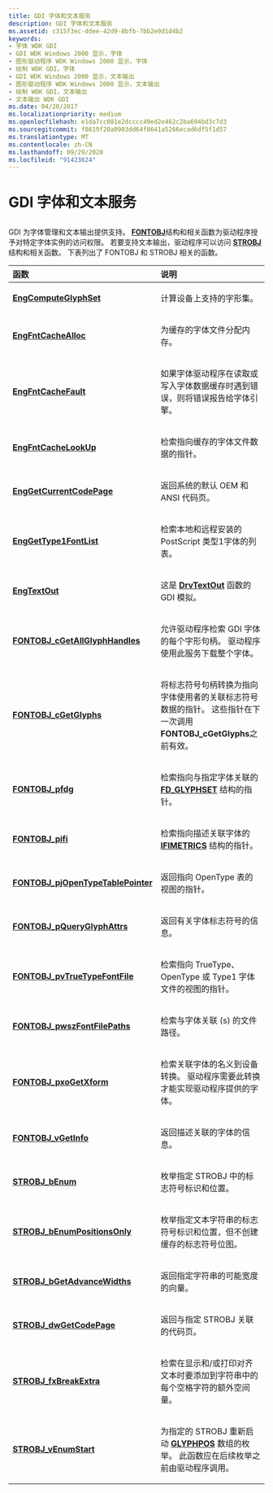 ```yaml
---
title: GDI 字体和文本服务
description: GDI 字体和文本服务
ms.assetid: c315f3ec-ddee-42d9-8bfb-7bb2e0d1d4b2
keywords:
- 字体 WDK GDI
- GDI WDK Windows 2000 显示，字体
- 图形驱动程序 WDK Windows 2000 显示，字体
- 绘制 WDK GDI，字体
- GDI WDK Windows 2000 显示，文本输出
- 图形驱动程序 WDK Windows 2000 显示，文本输出
- 绘制 WDK GDI，文本输出
- 文本输出 WDK GDI
ms.date: 04/20/2017
ms.localizationpriority: medium
ms.openlocfilehash: e1da7cc081e2dcccc49ed2e462c2ba694bd3c7d3
ms.sourcegitcommit: f8619f20a0903dd64f8641a5266ecad6df5f1d57
ms.translationtype: MT
ms.contentlocale: zh-CN
ms.lasthandoff: 09/29/2020
ms.locfileid: "91423624"
---
```

# <a name="gdi-font-and-text-services"></a>GDI 字体和文本服务


## <span id="ddk_gdi_font_and_text_services_gg"></span><span id="DDK_GDI_FONT_AND_TEXT_SERVICES_GG"></span>


GDI 为字体管理和文本输出提供支持。 [**FONTOBJ**](/windows/win32/api/winddi/ns-winddi-fontobj)结构和相关函数为驱动程序授予对特定字体实例的访问权限。 若要支持文本输出，驱动程序可以访问 [**STROBJ**](/windows/win32/api/winddi/ns-winddi-strobj) 结构和相关函数。 下表列出了 FONTOBJ 和 STROBJ 相关的函数。

<table>
<colgroup>
<col width="50%" />
<col width="50%" />
</colgroup>
<thead>
<tr class="header">
<th align="left">函数</th>
<th align="left">说明</th>
</tr>
</thead>
<tbody>
<tr class="odd">
<td align="left"><p><a href="/windows/win32/api/winddi/nf-winddi-engcomputeglyphset" data-raw-source="[&lt;strong&gt;EngComputeGlyphSet&lt;/strong&gt;](/windows/win32/api/winddi/nf-winddi-engcomputeglyphset)"><strong>EngComputeGlyphSet</strong></a></p></td>
<td align="left"><p>计算设备上支持的字形集。</p></td>
</tr>
<tr class="even">
<td align="left"><p><a href="/windows/win32/api/winddi/nf-winddi-engfntcachealloc" data-raw-source="[&lt;strong&gt;EngFntCacheAlloc&lt;/strong&gt;](/windows/win32/api/winddi/nf-winddi-engfntcachealloc)"><strong>EngFntCacheAlloc</strong></a></p></td>
<td align="left"><p>为缓存的字体文件分配内存。</p></td>
</tr>
<tr class="odd">
<td align="left"><p><a href="/windows/win32/api/winddi/nf-winddi-engfntcachefault" data-raw-source="[&lt;strong&gt;EngFntCacheFault&lt;/strong&gt;](/windows/win32/api/winddi/nf-winddi-engfntcachefault)"><strong>EngFntCacheFault</strong></a></p></td>
<td align="left"><p>如果字体驱动程序在读取或写入字体数据缓存时遇到错误，则将错误报告给字体引擎。</p></td>
</tr>
<tr class="even">
<td align="left"><p><a href="/windows/win32/api/winddi/nf-winddi-engfntcachelookup" data-raw-source="[&lt;strong&gt;EngFntCacheLookUp&lt;/strong&gt;](/windows/win32/api/winddi/nf-winddi-engfntcachelookup)"><strong>EngFntCacheLookUp</strong></a></p></td>
<td align="left"><p>检索指向缓存的字体文件数据的指针。</p></td>
</tr>
<tr class="odd">
<td align="left"><p><a href="/windows/win32/api/winddi/nf-winddi-enggetcurrentcodepage" data-raw-source="[&lt;strong&gt;EngGetCurrentCodePage&lt;/strong&gt;](/windows/win32/api/winddi/nf-winddi-enggetcurrentcodepage)"><strong>EngGetCurrentCodePage</strong></a></p></td>
<td align="left"><p>返回系统的默认 OEM 和 ANSI 代码页。</p></td>
</tr>
<tr class="even">
<td align="left"><p><a href="/windows/win32/api/winddi/nf-winddi-enggettype1fontlist" data-raw-source="[&lt;strong&gt;EngGetType1FontList&lt;/strong&gt;](/windows/win32/api/winddi/nf-winddi-enggettype1fontlist)"><strong>EngGetType1FontList</strong></a></p></td>
<td align="left"><p>检索本地和远程安装的 PostScript 类型1字体的列表。</p></td>
</tr>
<tr class="odd">
<td align="left"><p><a href="/windows/win32/api/winddi/nf-winddi-engtextout" data-raw-source="[&lt;strong&gt;EngTextOut&lt;/strong&gt;](/windows/win32/api/winddi/nf-winddi-engtextout)"><strong>EngTextOut</strong></a></p></td>
<td align="left"><p>这是 <a href="/windows/win32/api/winddi/nf-winddi-drvtextout" data-raw-source="[&lt;strong&gt;DrvTextOut&lt;/strong&gt;](/windows/win32/api/winddi/nf-winddi-drvtextout)"><strong>DrvTextOut</strong></a> 函数的 GDI 模拟。</p></td>
</tr>
<tr class="even">
<td align="left"><p><a href="/windows/win32/api/winddi/nf-winddi-fontobj_cgetallglyphhandles" data-raw-source="[&lt;strong&gt;FONTOBJ_cGetAllGlyphHandles&lt;/strong&gt;](/windows/win32/api/winddi/nf-winddi-fontobj_cgetallglyphhandles)"><strong>FONTOBJ_cGetAllGlyphHandles</strong></a></p></td>
<td align="left"><p>允许驱动程序检索 GDI 字体的每个字形句柄。 驱动程序使用此服务下载整个字体。</p></td>
</tr>
<tr class="odd">
<td align="left"><p><a href="/windows/win32/api/winddi/nf-winddi-fontobj_cgetglyphs" data-raw-source="[&lt;strong&gt;FONTOBJ_cGetGlyphs&lt;/strong&gt;](/windows/win32/api/winddi/nf-winddi-fontobj_cgetglyphs)"><strong>FONTOBJ_cGetGlyphs</strong></a></p></td>
<td align="left"><p>将标志符号句柄转换为指向字体使用者的关联标志符号数据的指针。 这些指针在下一次调用 <strong>FONTOBJ_cGetGlyphs</strong>之前有效。</p></td>
</tr>
<tr class="even">
<td align="left"><p><a href="/windows/win32/api/winddi/nf-winddi-fontobj_pfdg" data-raw-source="[&lt;strong&gt;FONTOBJ_pfdg&lt;/strong&gt;](/windows/win32/api/winddi/nf-winddi-fontobj_pfdg)"><strong>FONTOBJ_pfdg</strong></a></p></td>
<td align="left"><p>检索指向与指定字体关联的 <a href="/windows/win32/api/winddi/ns-winddi-fd_glyphset" data-raw-source="[&lt;strong&gt;FD_GLYPHSET&lt;/strong&gt;](/windows/win32/api/winddi/ns-winddi-_fd_glyphset)"><strong>FD_GLYPHSET</strong></a> 结构的指针。</p></td>
</tr>
<tr class="odd">
<td align="left"><p><a href="/windows/win32/api/winddi/nf-winddi-fontobj_pifi" data-raw-source="[&lt;strong&gt;FONTOBJ_pifi&lt;/strong&gt;](/windows/win32/api/winddi/nf-winddi-fontobj_pifi)"><strong>FONTOBJ_pifi</strong></a></p></td>
<td align="left"><p>检索指向描述关联字体的 <a href="/windows/win32/api/winddi/ns-winddi-ifimetrics" data-raw-source="[&lt;strong&gt;IFIMETRICS&lt;/strong&gt;](/windows/win32/api/winddi/ns-winddi-_ifimetrics)"><strong>IFIMETRICS</strong></a> 结构的指针。</p></td>
</tr>
<tr class="even">
<td align="left"><p><a href="/windows/win32/api/winddi/nf-winddi-fontobj_pjopentypetablepointer" data-raw-source="[&lt;strong&gt;FONTOBJ_pjOpenTypeTablePointer&lt;/strong&gt;](/windows/win32/api/winddi/nf-winddi-fontobj_pjopentypetablepointer)"><strong>FONTOBJ_pjOpenTypeTablePointer</strong></a></p></td>
<td align="left"><p>返回指向 OpenType 表的视图的指针。</p></td>
</tr>
<tr class="odd">
<td align="left"><p><a href="/windows/win32/api/winddi/nf-winddi-fontobj_pqueryglyphattrs" data-raw-source="[&lt;strong&gt;FONTOBJ_pQueryGlyphAttrs&lt;/strong&gt;](/windows/win32/api/winddi/nf-winddi-fontobj_pqueryglyphattrs)"><strong>FONTOBJ_pQueryGlyphAttrs</strong></a></p></td>
<td align="left"><p>返回有关字体标志符号的信息。</p></td>
</tr>
<tr class="even">
<td align="left"><p><a href="/windows/win32/api/winddi/nf-winddi-fontobj_pvtruetypefontfile" data-raw-source="[&lt;strong&gt;FONTOBJ_pvTrueTypeFontFile&lt;/strong&gt;](/windows/win32/api/winddi/nf-winddi-fontobj_pvtruetypefontfile)"><strong>FONTOBJ_pvTrueTypeFontFile</strong></a></p></td>
<td align="left"><p>检索指向 TrueType、OpenType 或 Type1 字体文件的视图的指针。</p></td>
</tr>
<tr class="odd">
<td align="left"><p><a href="/windows/win32/api/winddi/nf-winddi-fontobj_pwszfontfilepaths" data-raw-source="[&lt;strong&gt;FONTOBJ_pwszFontFilePaths&lt;/strong&gt;](/windows/win32/api/winddi/nf-winddi-fontobj_pwszfontfilepaths)"><strong>FONTOBJ_pwszFontFilePaths</strong></a></p></td>
<td align="left"><p>检索与字体关联 (s) 的文件路径。</p></td>
</tr>
<tr class="even">
<td align="left"><p><a href="/windows/win32/api/winddi/nf-winddi-fontobj_pxogetxform" data-raw-source="[&lt;strong&gt;FONTOBJ_pxoGetXform&lt;/strong&gt;](/windows/win32/api/winddi/nf-winddi-fontobj_pxogetxform)"><strong>FONTOBJ_pxoGetXform</strong></a></p></td>
<td align="left"><p>检索关联字体的名义到设备转换。 驱动程序需要此转换才能实现驱动程序提供的字体。</p></td>
</tr>
<tr class="odd">
<td align="left"><p><a href="/windows/win32/api/winddi/nf-winddi-fontobj_vgetinfo" data-raw-source="[&lt;strong&gt;FONTOBJ_vGetInfo&lt;/strong&gt;](/windows/win32/api/winddi/nf-winddi-fontobj_vgetinfo)"><strong>FONTOBJ_vGetInfo</strong></a></p></td>
<td align="left"><p>返回描述关联的字体的信息。</p></td>
</tr>
<tr class="even">
<td align="left"><p><a href="/windows/win32/api/winddi/nf-winddi-strobj_benum" data-raw-source="[&lt;strong&gt;STROBJ_bEnum&lt;/strong&gt;](/windows/win32/api/winddi/nf-winddi-strobj_benum)"><strong>STROBJ_bEnum</strong></a></p></td>
<td align="left"><p>枚举指定 STROBJ 中的标志符号标识和位置。</p></td>
</tr>
<tr class="odd">
<td align="left"><p><a href="/windows/win32/api/winddi/nf-winddi-strobj_benumpositionsonly" data-raw-source="[&lt;strong&gt;STROBJ_bEnumPositionsOnly&lt;/strong&gt;](/windows/win32/api/winddi/nf-winddi-strobj_benumpositionsonly)"><strong>STROBJ_bEnumPositionsOnly</strong></a></p></td>
<td align="left"><p>枚举指定文本字符串的标志符号标识和位置，但不创建缓存的标志符号位图。</p></td>
</tr>
<tr class="even">
<td align="left"><p><a href="/windows/win32/api/winddi/nf-winddi-strobj_bgetadvancewidths" data-raw-source="[&lt;strong&gt;STROBJ_bGetAdvanceWidths&lt;/strong&gt;](/windows/win32/api/winddi/nf-winddi-strobj_bgetadvancewidths)"><strong>STROBJ_bGetAdvanceWidths</strong></a></p></td>
<td align="left"><p>返回指定字符串的可能宽度的向量。</p></td>
</tr>
<tr class="odd">
<td align="left"><p><a href="/windows/win32/api/winddi/nf-winddi-strobj_dwgetcodepage" data-raw-source="[&lt;strong&gt;STROBJ_dwGetCodePage&lt;/strong&gt;](/windows/win32/api/winddi/nf-winddi-strobj_dwgetcodepage)"><strong>STROBJ_dwGetCodePage</strong></a></p></td>
<td align="left"><p>返回与指定 STROBJ 关联的代码页。</p></td>
</tr>
<tr class="even">
<td align="left"><p><a href="/windows/win32/api/winddi/nf-winddi-strobj_fxbreakextra" data-raw-source="[&lt;strong&gt;STROBJ_fxBreakExtra&lt;/strong&gt;](/windows/win32/api/winddi/nf-winddi-strobj_fxbreakextra)"><strong>STROBJ_fxBreakExtra</strong></a></p></td>
<td align="left"><p>检索在显示和/或打印对齐文本时要添加到字符串中的每个空格字符的额外空间量。</p></td>
</tr>
<tr class="odd">
<td align="left"><p><a href="/windows/win32/api/winddi/nf-winddi-strobj_venumstart" data-raw-source="[&lt;strong&gt;STROBJ_vEnumStart&lt;/strong&gt;](/windows/win32/api/winddi/nf-winddi-strobj_venumstart)"><strong>STROBJ_vEnumStart</strong></a></p></td>
<td align="left"><p>为指定的 STROBJ 重新启动 <a href="/windows/win32/api/winddi/ns-winddi-glyphpos" data-raw-source="[&lt;strong&gt;GLYPHPOS&lt;/strong&gt;](/windows/win32/api/winddi/ns-winddi-_glyphpos)"><strong>GLYPHPOS</strong></a> 数组的枚举。 此函数应在后续枚举之前由驱动程序调用。</p></td>
</tr>
</tbody>
</table>

 

